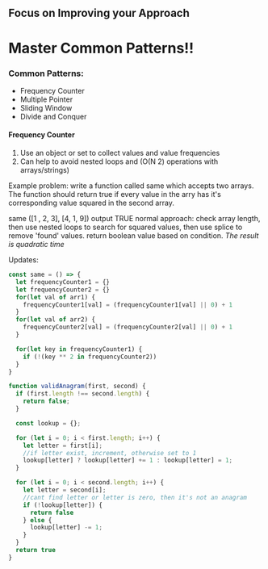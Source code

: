 ## Focus on Improving your Approach 
# Master Common Patterns!!

###  Common Patterns:
* Frequency Counter
* Multiple Pointer
* Sliding Window
* Divide and Conquer

#### Frequency Counter
1. Use an object or set to collect values and value frequencies
2. Can help to avoid nested loops and (O(N 2) operations with arrays/strings)

Example problem:  write a function called same which accepts two arrays.  The function should return true if every value in the arry has it's corresponding value squared in the second array.

same ([1 , 2, 3], [4, 1, 9]) output TRUE
normal approach: check array length, then use nested loops to search for squared values, then use splice to remove 'found' values. return boolean value based on condition.  *The result is quadratic time*

Updates: 
```javascript
const same = () => {
  let frequencyCounter1 = {}
  let frequencyCounter2 = {}
  for(let val of arr1) {
    frequencyCounter1[val] = (frequencyCounter1[val] || 0) + 1
  }
  for(let val of arr2) {
    frequencyCounter2[val] = (frequencyCounter2[val] || 0) + 1
  }

  for(let key in frequencyCounter1) {
    if (!(key ** 2 in frequencyCounter2))
  }
}
```

```javascript
function validAnagram(first, second) {
  if (first.length !== second.length) {
    return false;
  }

  const lookup = {};

  for (let i = 0; i < first.length; i++) {
    let letter = first[i];
    //if letter exist, increment, otherwise set to 1
    lookup[letter] ? lookup[letter] += 1 : lookup[letter] = 1;
  }

  for (let i = 0; i < second.length; i++) {
    let letter = second[i];
    //cant find letter or letter is zero, then it's not an anagram
    if (!lookup[letter]) {
      return false
    } else {
      lookup[letter] -= 1;
    }
  }
  return true
}